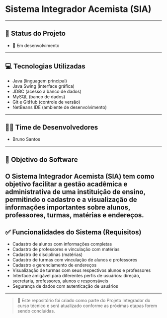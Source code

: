 # Sistema Integrador Acemista (SIA)
---

## 📌 Status do Projeto
- 🚧 Em desenvolvimento
---

## 💻 Tecnologias Utilizadas
- Java (linguagem principal)
- Java Swing (interface gráfica)
- JDBC (acesso a banco de dados)
- MySQL (banco de dados)
- Git e GitHub (controle de versão)
- NetBeans IDE (ambiente de desenvolvimento)
---

## 👨‍💻 Time de Desenvolvedores
- Bruno Santos
---

## 🎯 Objetivo do Software
O Sistema Integrador Acemista (SIA) tem como objetivo facilitar a gestão acadêmica e administrativa de uma instituição de ensino, permitindo o cadastro e a visualização de informações importantes sobre alunos, professores, turmas, matérias e endereços.
---

## ✅ Funcionalidades do Sistema (Requisitos)
- Cadastro de alunos com informações completas
- Cadastro de professores e vinculação com matérias
- Cadastro de disciplinas (matérias)
- Cadastro de turmas com vinculação de alunos e professores
- Cadastro e gerenciamento de endereços
- Visualização de turmas com seus respectivos alunos e professores
- Interface amigável para diferentes perfis de usuários: direção, secretaria, professores, alunos e responsáveis
- Segurança de dados com autenticação de usuários
---

> 📁 Este repositório foi criado como parte do Projeto Integrador do curso técnico e será atualizado conforme as próximas etapas forem sendo concluídas.
